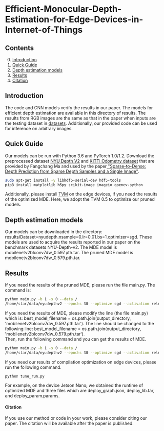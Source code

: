 # Efficient-Monocular-Depth-Estimation-for-Edge-Devices-in-Internet-of-Things

## Contents
0. [Introduction](#introduction)
0. [Quick Guide](#quick-guide)
0. [Depth estimation models](#models)
0. [Results](#results)
0. [Citation](#citation)

## Introduction
The code and CNN models verify the results in our paper. The models for efficient depth estimation are available in this directory of results. The results from RGB images are the same as that in the paper when inputs are the testing dataset in <a href="http://datasets.lids.mit.edu/sparse-to-dense/data/nyudepthv2.tar.gz">datasets</a>. Additionally, our provided code can be used for inference on arbitrary images.

## Quick Guide
Our models can be run with Python 3.6 and PyTorch 1.0/1.2.
Download the preprocessed dataset <a href="http://datasets.lids.mit.edu/sparse-to-dense/data/nyudepthv2.tar.gz">NYU Depth V2</a> and <a href="http://datasets.lids.mit.edu/sparse-to-dense/data/kitti.tar.gz">KITTI Odometry dataset</a> that are provided by Fangchang Ma and used by the paper<a href="https://github.com/fangchangma/sparse-to-dense.pytorch"> "Sparse-to-Dense: Depth Prediction from Sparse Depth Samples and a Single Image"</a>.
```bash
sudo apt-get install -y libhdf5-serial-dev hdf5-tools
pip3 install matplotlib h5py scikit-image imageio opencv-python
```
Additionally, please install <a href="https://docs.tvm.ai/install/index.html">TVM</a> on the edge devices, if you need the results of the optimized MDE. Here, we adopt the TVM 0.5 to optimize our pruned models.

## Depth estimation models
Our models can be downloaded in the directory: results/Dataset=nyudepth.nsample=0.lr=0.01.bs=1.optimizer=sgd. These models are used to acquire the results reported in our paper on the benchmark datasets NYU-Depth-v2. The MDE model is mobilenetv2blconv7dw_0.597.pth.tar. The pruned MDE model is mobilenetv2blconv7dw_0.579.pth.tar.

## Results
If you need the results of the pruned MDE, please run the file main.py. The command is:
```bash
python main.py -b 1 -s 0 --data /
/home/star/data/nyudepthv2 --epochs 30 --optimize sgd --activation relu --dataset nyudepth --lr 0.01 --evaluate  
```

If you need the results of MDE, please modify the line (the file main.py) which is: best_model_filename = os.path.join(output_directory, 'mobilenetv2blconv7dw_0.597.pth.tar').
The line should be changed to the following line: best_model_filename = os.path.join(output_directory, 'mobilenetv2blconv7dw_0.579.pth.tar').  
Then, run the following command and you can get the results of MDE.
```bash
python main.py -b 1 -s 0 --data /
/home/star/data/nyudepthv2 --epochs 30 --optimize sgd --activation relu --dataset nyudepth --lr 0.01 --evaluate  
```

If you need our results of compilation optimization on edge devices, please run the following command.
```bash
python tune_run.py 
```
For example, on the device Jetson Nano, we obtained the runtime of optimized MDE and three files which are deploy_graph.json, deploy_lib.tar, and deploy_param.params.
#### Citation
If you use our method or code in your work, please consider citing our paper.
The citation will be available after the paper is published.

